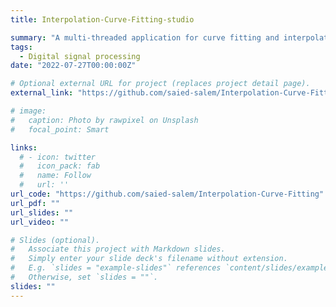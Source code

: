```yaml
---
title: Interpolation-Curve-Fitting-studio

summary: "A multi-threaded application for curve fitting and interpolation to demonstrate the best way of fitting data by using one or more chunks and a graphical map for the error"
tags:
  - Digital signal processing
date: "2022-07-27T00:00:00Z"

# Optional external URL for project (replaces project detail page).
external_link: "https://github.com/saied-salem/Interpolation-Curve-Fitting"

# image:
#   caption: Photo by rawpixel on Unsplash
#   focal_point: Smart

links:
  # - icon: twitter
  #   icon_pack: fab
  #   name: Follow
  #   url: ''
url_code: "https://github.com/saied-salem/Interpolation-Curve-Fitting"
url_pdf: ""
url_slides: ""
url_video: ""

# Slides (optional).
#   Associate this project with Markdown slides.
#   Simply enter your slide deck's filename without extension.
#   E.g. `slides = "example-slides"` references `content/slides/example-slides.md`.
#   Otherwise, set `slides = ""`.
slides: ""
---
```


<!-- egrshelkgjeigjewijgeipogjepgjep -->
